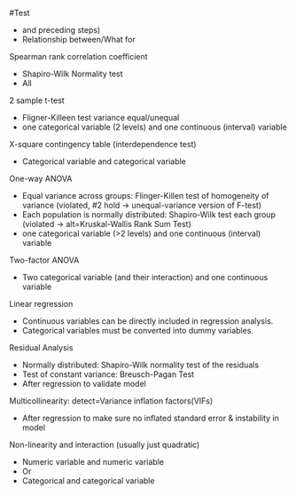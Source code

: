 #Test 
- and preceding steps)
- Relationship between/What for

Spearman rank correlation coefficient
- Shapiro-Wilk Normality test 
- All 


2 sample t-test
- Fligner-Killeen test variance equal/unequal
- one categorical variable (2 levels) and one continuous (interval) variable

X-square contingency table (interdependence test) 
- Categorical variable and categorical variable


One-way ANOVA
- Equal variance across groups: Flinger-Killen test of homogeneity of variance (violated, #2 hold → unequal-variance version of F-test)
- Each population is normally distributed: Shapiro-Wilk test each group (violated → alt=Kruskal-Wallis Rank Sum Test)
- one categorical variable (>2 levels) and one continuous (interval) variable


Two-factor ANOVA
- Two categorical variable (and their interaction) and one continuous variable


Linear regression
- Continuous variables can be directly included in regression analysis.
- Categorical variables must be converted into dummy variables.


Residual Analysis 
- Normally distributed: Shapiro-Wilk normality test of the residuals
- Test of constant variance: Breusch-Pagan Test
- After regression to validate model

Multicollinearity: detect=Variance inflation factors(VIFs)
- After regression to make sure no inflated standard error & instability in model


Non-linearity and interaction (usually just quadratic)
- Numeric variable and numeric variable
- Or
- Categorical and categorical variable

